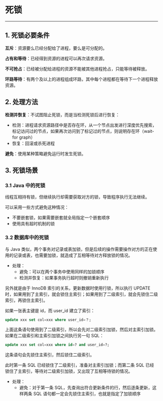 # 死锁

---

## 1. 死锁必要条件

**互斥**：资源要么已经分配给了进程，要么是可分配的。

**占有和等待**：已经得到资源的进程可以再次请求资源。

**不可抢占**：已经被分配给进程的资源不能被其他进程抢占，只能等待被释放。

**环路等待**：有两个及以上的进程组成环路，其中每个进程都在等待下一个进程释放资源。

## 2. 处理方法

**检测并恢复**：不试图阻止死锁，而是当检测死锁后进行恢复：

* 检测：进程请求资源路径中是否存在环，从一个节点出发进行深度优先搜索，标记访问过的节点，如果再次访问到了标记过的节点，则说明存在环（wait-for graph）
* 恢复：回滚或杀死进程

**避免**：使用某种策略避免运行时发生死锁。

## 3. 死锁场景

### 3.1 Java 中的死锁

线程互相持有锁，但继续执行却需要获取对方的锁，导致程序执行无法继续。

可以采用一些方式避免这种情况：

* 不要嵌套锁，如果需要嵌套就全局指定一个嵌套顺序
* 使用具有超时机制的锁

### 3.2 数据库中的死锁

与 Java 类似，两个事务对记录或表加锁，但是后续的操作需要操作对方的正在使用的记录或表，也需要加锁，就造成了互相等待对方释放锁的情况。

* 处理：
  * 避免：可以在两个事务中使用同样的加锁顺序
  * 检测并恢复：如果事务执行超时则撤销重新执行

另外就是由于 InnoDB 索引的关系，更新数据时使用行锁，所以执行 UPDATE 时，如果用到了主索引，就会锁住主索引；如果用到了二级索引，就会先锁住二级索引，再锁住主索引。

如果一张表主键是 id，而 user_id 建立了索引：

```sql
update xxx set col=xxx where user_id=？;
```

上面这条语句使用到了二级索引，所以会先对二级索引加锁，然后对主索引加锁。如果在二级索引和主索引加锁之间执行另一句 SQL：

```sql
update xxx set col=xxx where id=? and user_id=?;
```

这条语句会先锁住主索引，然后锁住二级索引。

此时第一条 SQL 已经锁住了二级索引，准备对主索引加锁；而第二条 SQL 已经锁住了主索引，等待对二级索引加锁，又出现了互相等待锁的情况。

* 处理：
  * 避免：对于第一条 SQL，先查询出符合更新条件的行，然后逐条更新，这样两条 SQL 语句都一定会先锁住主索引，也就是指定了加锁顺序
